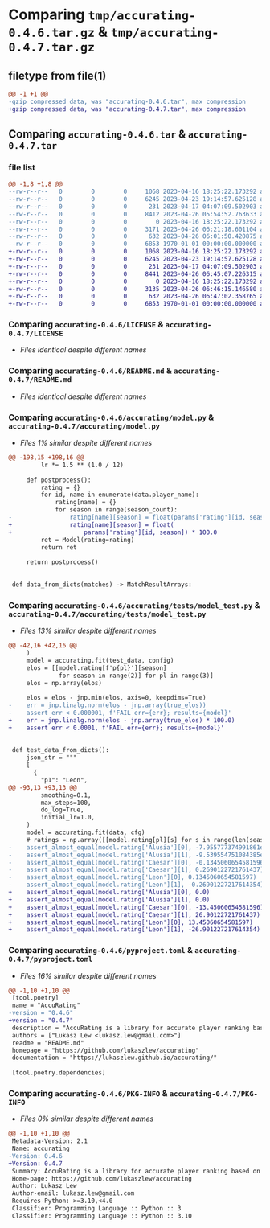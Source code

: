 # Comparing `tmp/accurating-0.4.6.tar.gz` & `tmp/accurating-0.4.7.tar.gz`

## filetype from file(1)

```diff
@@ -1 +1 @@
-gzip compressed data, was "accurating-0.4.6.tar", max compression
+gzip compressed data, was "accurating-0.4.7.tar", max compression
```

## Comparing `accurating-0.4.6.tar` & `accurating-0.4.7.tar`

### file list

```diff
@@ -1,8 +1,8 @@
--rw-r--r--   0        0        0     1068 2023-04-16 18:25:22.173292 accurating-0.4.6/LICENSE
--rw-r--r--   0        0        0     6245 2023-04-23 19:14:57.625128 accurating-0.4.6/README.md
--rw-r--r--   0        0        0      231 2023-04-17 04:07:09.502903 accurating-0.4.6/accurating/__init__.py
--rw-r--r--   0        0        0     8412 2023-04-26 05:54:52.763633 accurating-0.4.6/accurating/model.py
--rw-r--r--   0        0        0        0 2023-04-16 18:25:22.173292 accurating-0.4.6/accurating/tests/__init__.py
--rw-r--r--   0        0        0     3171 2023-04-26 06:21:18.601104 accurating-0.4.6/accurating/tests/model_test.py
--rw-r--r--   0        0        0      632 2023-04-26 06:01:50.420875 accurating-0.4.6/pyproject.toml
--rw-r--r--   0        0        0     6853 1970-01-01 00:00:00.000000 accurating-0.4.6/PKG-INFO
+-rw-r--r--   0        0        0     1068 2023-04-16 18:25:22.173292 accurating-0.4.7/LICENSE
+-rw-r--r--   0        0        0     6245 2023-04-23 19:14:57.625128 accurating-0.4.7/README.md
+-rw-r--r--   0        0        0      231 2023-04-17 04:07:09.502903 accurating-0.4.7/accurating/__init__.py
+-rw-r--r--   0        0        0     8441 2023-04-26 06:45:07.226315 accurating-0.4.7/accurating/model.py
+-rw-r--r--   0        0        0        0 2023-04-16 18:25:22.173292 accurating-0.4.7/accurating/tests/__init__.py
+-rw-r--r--   0        0        0     3135 2023-04-26 06:46:15.146580 accurating-0.4.7/accurating/tests/model_test.py
+-rw-r--r--   0        0        0      632 2023-04-26 06:47:02.358765 accurating-0.4.7/pyproject.toml
+-rw-r--r--   0        0        0     6853 1970-01-01 00:00:00.000000 accurating-0.4.7/PKG-INFO
```

### Comparing `accurating-0.4.6/LICENSE` & `accurating-0.4.7/LICENSE`

 * *Files identical despite different names*

### Comparing `accurating-0.4.6/README.md` & `accurating-0.4.7/README.md`

 * *Files identical despite different names*

### Comparing `accurating-0.4.6/accurating/model.py` & `accurating-0.4.7/accurating/model.py`

 * *Files 1% similar despite different names*

```diff
@@ -198,15 +198,16 @@
         lr *= 1.5 ** (1.0 / 12)
 
     def postprocess():
         rating = {}
         for id, name in enumerate(data.player_name):
             rating[name] = {}
             for season in range(season_count):
-                rating[name][season] = float(params['rating'][id, season])
+                rating[name][season] = float(
+                    params['rating'][id, season]) * 100.0
         ret = Model(rating=rating)
         return ret
 
     return postprocess()
 
 
 def data_from_dicts(matches) -> MatchResultArrays:
```

### Comparing `accurating-0.4.6/accurating/tests/model_test.py` & `accurating-0.4.7/accurating/tests/model_test.py`

 * *Files 13% similar despite different names*

```diff
@@ -42,16 +42,16 @@
     )
     model = accurating.fit(test_data, config)
     elos = [[model.rating[f'p{pl}'][season]
              for season in range(2)] for pl in range(3)]
     elos = np.array(elos)
 
     elos = elos - jnp.min(elos, axis=0, keepdims=True)
-    err = jnp.linalg.norm(elos - jnp.array(true_elos))
-    assert err < 0.000001, f'FAIL err={err}; results={model}'
+    err = jnp.linalg.norm(elos - jnp.array(true_elos) * 100.0)
+    assert err < 0.0001, f'FAIL err={err}; results={model}'
 
 
 def test_data_from_dicts():
     json_str = """
     [
       {
         "p1": "Leon",
@@ -93,13 +93,13 @@
         smoothing=0.1,
         max_steps=100,
         do_log=True,
         initial_lr=1.0,
     )
     model = accurating.fit(data, cfg)
     # ratings = np.array([[model.rating[pl][s] for s in range(len(season))] for pl in player_name])
-    assert_almost_equal(model.rating['Alusia'][0], -7.955777374991861e-17)
-    assert_almost_equal(model.rating['Alusia'][1], -9.539554751084385e-17)
-    assert_almost_equal(model.rating['Caesar'][0], -0.1345060654581596)
-    assert_almost_equal(model.rating['Caesar'][1], 0.2690122721761437)
-    assert_almost_equal(model.rating['Leon'][0], 0.1345060654581597)
-    assert_almost_equal(model.rating['Leon'][1], -0.26901227217614354)
+    assert_almost_equal(model.rating['Alusia'][0], 0.0)
+    assert_almost_equal(model.rating['Alusia'][1], 0.0)
+    assert_almost_equal(model.rating['Caesar'][0], -13.45060654581596)
+    assert_almost_equal(model.rating['Caesar'][1], 26.90122721761437)
+    assert_almost_equal(model.rating['Leon'][0], 13.45060654581597)
+    assert_almost_equal(model.rating['Leon'][1], -26.901227217614354)
```

### Comparing `accurating-0.4.6/pyproject.toml` & `accurating-0.4.7/pyproject.toml`

 * *Files 16% similar despite different names*

```diff
@@ -1,10 +1,10 @@
 [tool.poetry]
 name = "AccuRating"
-version = "0.4.6"
+version = "0.4.7"
 description = "AccuRating is a library for accurate player ranking based on match results."
 authors = ["Lukasz Lew <lukasz.lew@gmail.com>"]
 readme = "README.md"
 homepage = "https://github.com/lukaszlew/accurating"
 documentation = "https://lukaszlew.github.io/accurating/"
 
 [tool.poetry.dependencies]
```

### Comparing `accurating-0.4.6/PKG-INFO` & `accurating-0.4.7/PKG-INFO`

 * *Files 0% similar despite different names*

```diff
@@ -1,10 +1,10 @@
 Metadata-Version: 2.1
 Name: accurating
-Version: 0.4.6
+Version: 0.4.7
 Summary: AccuRating is a library for accurate player ranking based on match results.
 Home-page: https://github.com/lukaszlew/accurating
 Author: Lukasz Lew
 Author-email: lukasz.lew@gmail.com
 Requires-Python: >=3.10,<4.0
 Classifier: Programming Language :: Python :: 3
 Classifier: Programming Language :: Python :: 3.10
```

